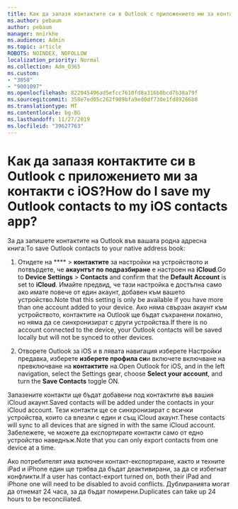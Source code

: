 ```yaml
---
title: Как да запазя контактите си в Outlook с приложението ми за контакти с iOS?
ms.author: pebaum
author: pebaum
manager: mnirkhe
ms.audience: Admin
ms.topic: article
ROBOTS: NOINDEX, NOFOLLOW
localization_priority: Normal
ms.collection: Adm_O365
ms.custom:
- "3058"
- "9001097"
ms.openlocfilehash: 822045496ad5efcc7610fd8a316b8bcd7b38a79f
ms.sourcegitcommit: 358e7ed05c262f909bfa9ed0df730e1fd89266b8
ms.translationtype: MT
ms.contentlocale: bg-BG
ms.lasthandoff: 11/27/2019
ms.locfileid: "39627763"
---
```

# <a name="how-do-i-save-my-outlook-contacts-to-my-ios-contacts-app"></a><span data-ttu-id="f391c-102">Как да запазя контактите си в Outlook с приложението ми за контакти с iOS?</span><span class="sxs-lookup"><span data-stu-id="f391c-102">How do I save my Outlook contacts to my iOS contacts app?</span></span>

<span data-ttu-id="f391c-103">За да запишете контактите на Outlook във вашата родна адресна книга:</span><span class="sxs-lookup"><span data-stu-id="f391c-103">To save Outlook contacts to your native address book:</span></span>
 
1. <span data-ttu-id="f391c-104">Отидете на \*\*\*\* > **контактите** за настройки на устройството и потвърдете, че **акаунтът по подразбиране** е настроен на **iCloud**.</span><span class="sxs-lookup"><span data-stu-id="f391c-104">Go to **Device Settings** > **Contacts** and confirm that the **Default Account** is set to **iCloud**.</span></span> <span data-ttu-id="f391c-105">Имайте предвид, че тази настройка е достъпна само ако имате повече от един акаунт, добавен към вашето устройство.</span><span class="sxs-lookup"><span data-stu-id="f391c-105">Note that this setting is only be available if you have more than one account added to your device.</span></span> <span data-ttu-id="f391c-106">Ако няма свързан акаунт към устройството, контактите на Outlook ще бъдат съхранени локално, но няма да се синхронизират с други устройства.</span><span class="sxs-lookup"><span data-stu-id="f391c-106">If there is no account connected to the device, your Outlook contacts will be saved locally but will not be synced to other devices.</span></span>
 
2. <span data-ttu-id="f391c-107">Отворете Outlook за iOS и в лявата навигация изберете Настройки предавка, изберете **изберете профила си**и включете включване на превключване на **контактите** на.</span><span class="sxs-lookup"><span data-stu-id="f391c-107">Open Outlook for iOS, and in the left navigation, select the Settings gear, choose **Select your account**, and turn the **Save Contacts** toggle ON.</span></span>
 
<span data-ttu-id="f391c-108">Запазените контакти ще бъдат добавени под контактите във вашия iCloud акаунт.</span><span class="sxs-lookup"><span data-stu-id="f391c-108">Saved contacts will be added under the contacts in your iCloud account.</span></span> <span data-ttu-id="f391c-109">Тези контакти ще се синхронизират с всички устройства, които са влезли с един и същ iCloud акаунт.</span><span class="sxs-lookup"><span data-stu-id="f391c-109">These contacts will sync to all devices that are signed in with the same iCloud account.</span></span> <span data-ttu-id="f391c-110">Забележете, че можете да експортирате контакти само от едно устройство наведнъж.</span><span class="sxs-lookup"><span data-stu-id="f391c-110">Note that you can only export contacts from one device at a time.</span></span>
 
<span data-ttu-id="f391c-111">Ако потребителят има включен контакт-експортиране, както и техните iPad и iPhone един ще трябва да бъдат деактивирани, за да се избегнат конфликти.</span><span class="sxs-lookup"><span data-stu-id="f391c-111">If a user has contact-export turned on, both their iPad and iPhone one will need to be disabled to avoid conflicts.</span></span> <span data-ttu-id="f391c-112">Дублиранията могат да отнемат 24 часа, за да бъдат помирени.</span><span class="sxs-lookup"><span data-stu-id="f391c-112">Duplicates can take up 24 hours to be reconciliated.</span></span>